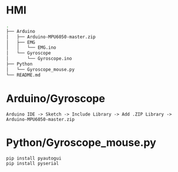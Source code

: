 # HMI
```bash
.
├── Arduino
│   ├── Arduino-MPU6050-master.zip
│   ├── EMG
│   │   └── EMG.ino
│   └── Gyroscope
│       └── Gyroscope.ino
├── Python
│   └── Gyroscope_mouse.py
└── README.md
```
  # Arduino/Gyroscope
    Arduino IDE -> Sketch -> Include Library -> Add .ZIP Library -> Arduino-MPU6050-master.zip
  # Python/Gyroscope_mouse.py
    pip install pyautogui
    pip install pyserial
